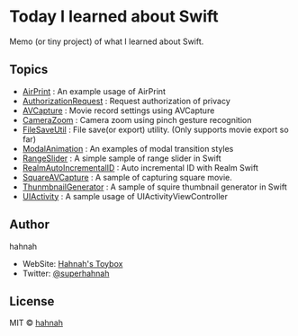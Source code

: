 # Today I learned about Swift

Memo (or tiny project) of what I learned about Swift.

## Topics

+ [AirPrint](https://github.com/hahnah/til-swift/tree/master/AirPrint) : An example usage of AirPrint 
+ [AuthorizationRequest](https://github.com/hahnah/til-swift/tree/master/AuthorizationRequest) : Request authorization of privacy
+ [AVCapture](https://github.com/hahnah/til-swift/tree/master/AVCapture) : Movie record settings using AVCapture
+ [CameraZoom](https://github.com/hahnah/til-swift/tree/master/CameraZoom) : Camera zoom using pinch gesture recognition
+ [FileSaveUtil](https://github.com/hahnah/til-swift/tree/master/FileSaveUtil) : File save(or export) utility. (Only supports movie export so far)
+ [ModalAnimation](https://github.com/hahnah/til-swift/tree/master/ModalAnimation) : An examples of modal transition styles
+ [RangeSlider](https://github.com/hahnah/til-swift/tree/master/RangeSlider) : A simple sample of range slider in Swift
+ [RealmAutoIncrementalID](https://github.com/hahnah/til-swift/tree/master/RealmAutoIncrementalID) : Auto incremental ID with Realm Swift
+ [SquareAVCapture](https://github.com/hahnah/til-swift/tree/master/SquareAVCapture) : A sample of capturing square movie.
+ [ThunmbnailGenerator](https://github.com/hahnah/til-swift/tree/master/ThumbnailGenerator) : A sample of squire thumbnail generator in Swift
+ [UIActivity](https://github.com/hahnah/til-swift/tree/master/UIActivity) : A sample usage of UIActivityViewController

## Author

hahnah

+ WebSite: [Hahnah's Toybox](https://superhahnah.com)
+ Twitter: [@superhahnah](https://twitter.com/superhahnah)

## License

MIT © [hahnah](https://superhahnah.com)
